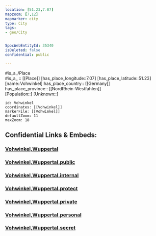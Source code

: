 ```yaml
---
location: [51.23,7.07] 
mapzoom: [7,12] 
mapmarker: city 
type: City
tags:
- geo/City


SpocWebEntityId: 35340
isDeleted: false
confidential: public

---
```

#is_a_/Place  
#is_a_ :: [[Place]] 
[has_place_longitude::7.07] 
[has_place_latitude::51.23] 
[name::Vohwinkel] 
has_place_country:: [[Germany]]  
has_place_province:: [[NordRhein-Westfahlen]]  
[Population::] 
[Unknown::] 


```leaflet
id: Vohwinkel
coordinates: [[Vohwinkel]] 
markerFile: [[Vohwinkel]] 
defaultZoom: 11 
maxZoom: 18
```


## Confidential Links & Embeds: 

### [Vohwinkel,Wuppertal](/_Standards/Earth/Continent/Europe/Europe~Central/Germany/Germany~West/Nordrhein-Westfalen/counties~NW/Wuppertal/Vohwinkel,Wuppertal.md) 

### [Vohwinkel,Wuppertal.public](/_public/Earth/Continent/Europe/Europe~Central/Germany/Germany~West/Nordrhein-Westfalen/counties~NW/Wuppertal/Vohwinkel,Wuppertal.public.md) 

### [Vohwinkel,Wuppertal.internal](/_internal/Earth/Continent/Europe/Europe~Central/Germany/Germany~West/Nordrhein-Westfalen/counties~NW/Wuppertal/Vohwinkel,Wuppertal.internal.md) 

### [Vohwinkel,Wuppertal.protect](/_protect/Earth/Continent/Europe/Europe~Central/Germany/Germany~West/Nordrhein-Westfalen/counties~NW/Wuppertal/Vohwinkel,Wuppertal.protect.md) 

### [Vohwinkel,Wuppertal.private](/_private/Earth/Continent/Europe/Europe~Central/Germany/Germany~West/Nordrhein-Westfalen/counties~NW/Wuppertal/Vohwinkel,Wuppertal.private.md) 

### [Vohwinkel,Wuppertal.personal](/_personal/Earth/Continent/Europe/Europe~Central/Germany/Germany~West/Nordrhein-Westfalen/counties~NW/Wuppertal/Vohwinkel,Wuppertal.personal.md) 

### [Vohwinkel,Wuppertal.secret](/_secret/Earth/Continent/Europe/Europe~Central/Germany/Germany~West/Nordrhein-Westfalen/counties~NW/Wuppertal/Vohwinkel,Wuppertal.secret.md)

